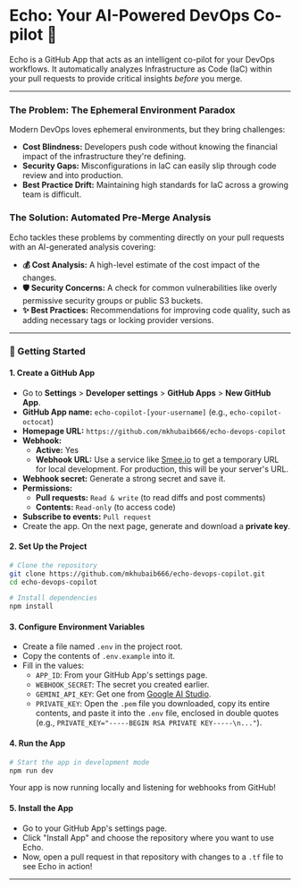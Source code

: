 # Echo: Your AI-Powered DevOps Co-pilot 🤖

Echo is a GitHub App that acts as an intelligent co-pilot for your DevOps workflows. It automatically analyzes Infrastructure as Code (IaC) within your pull requests to provide critical insights *before* you merge.

---

### The Problem: The Ephemeral Environment Paradox

Modern DevOps loves ephemeral environments, but they bring challenges:
*   **Cost Blindness:** Developers push code without knowing the financial impact of the infrastructure they're defining.
*   **Security Gaps:** Misconfigurations in IaC can easily slip through code review and into production.
*   **Best Practice Drift:** Maintaining high standards for IaC across a growing team is difficult.

### The Solution: Automated Pre-Merge Analysis

Echo tackles these problems by commenting directly on your pull requests with an AI-generated analysis covering:

*   **💰 Cost Analysis:** A high-level estimate of the cost impact of the changes.
*   **🛡️ Security Concerns:** A check for common vulnerabilities like overly permissive security groups or public S3 buckets.
*   **✨ Best Practices:** Recommendations for improving code quality, such as adding necessary tags or locking provider versions.

---

### 🚀 Getting Started

#### 1. Create a GitHub App

*   Go to **Settings** > **Developer settings** > **GitHub Apps** > **New GitHub App**.
*   **GitHub App name:** `echo-copilot-[your-username]` (e.g., `echo-copilot-octocat`)
*   **Homepage URL:** `https://github.com/mkhubaib666/echo-devops-copilot`
*   **Webhook:**
    *   **Active:** Yes
    *   **Webhook URL:** Use a service like [Smee.io](https://smee.io/) to get a temporary URL for local development. For production, this will be your server's URL.
*   **Webhook secret:** Generate a strong secret and save it.
*   **Permissions:**
    *   **Pull requests:** `Read & write` (to read diffs and post comments)
    *   **Contents:** `Read-only` (to access code)
*   **Subscribe to events:** `Pull request`
*   Create the app. On the next page, generate and download a **private key**.

#### 2. Set Up the Project

```bash
# Clone the repository
git clone https://github.com/mkhubaib666/echo-devops-copilot.git
cd echo-devops-copilot

# Install dependencies
npm install
```

#### 3. Configure Environment Variables

*   Create a file named `.env` in the project root.
*   Copy the contents of `.env.example` into it.
*   Fill in the values:
    *   `APP_ID`: From your GitHub App's settings page.
    *   `WEBHOOK_SECRET`: The secret you created earlier.
    *   `GEMINI_API_KEY`: Get one from [Google AI Studio](https://aistudio.google.com/app/apikey).
    *   `PRIVATE_KEY`: Open the `.pem` file you downloaded, copy its entire contents, and paste it into the `.env` file, enclosed in double quotes (e.g., `PRIVATE_KEY="-----BEGIN RSA PRIVATE KEY-----\n..."`).

#### 4. Run the App

```bash
# Start the app in development mode
npm run dev
```

Your app is now running locally and listening for webhooks from GitHub!

#### 5. Install the App

*   Go to your GitHub App's settings page.
*   Click "Install App" and choose the repository where you want to use Echo.
*   Now, open a pull request in that repository with changes to a `.tf` file to see Echo in action!

---

